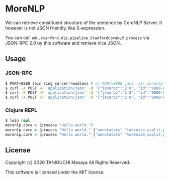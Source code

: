 # MoreNLP

We can retrieve constituent structure of the sentence by CoreNLP Server.
It however is not JSON friendly, like S-expression.

You can call `edu.stanford.nlp.pipeline.StanfordCoreNLP.process` via JSON-RPC 2.0 by this software and retrieve nice JSON.

## Usage

### JSON-RPC

```sh
$ PORT=8888 lein ring server-headless # or PORT=8888 java -jar morenlp-<version>-standalone.jar
$ curl -X POST -H 'application/json' -d '{"jsonrpc":"2.0", "id":"0000-0000-0000", "method": "process", "params": ["Hello world."]}'
$ curl -X POST -H 'application/json' -d '{"jsonrpc":"2.0", "id":"0000-0000-0000", "method": "process", "params": ["Hello world.", {"annotators": "tokenize,ssplit,pos,lemma,ner,parse"}]}'
$ curl -X POST -H 'application/json' -d '{"jsonrpc":"2.0", "id":"0000-0000-0000", "method": "process", "params": ["Hello world.", {"annotators": "tokenize,ssplit,pos,lemma,ner,parse", "parse.binaryTrees": "true"}]}'
```

### Clojure REPL

```clojure
$ lein repl
morenlp.core > (process "Hello world.")
morenlp.core > (process "Hello world." {"annotators" "tokenize,ssplit,pos,lemma,ner,parse"})
morenlp.core > (process "Hello world." {"annotators" "tokenize,ssplit,pos,lemma,ner,parse" "parse.binaryTrees" "true"})
```

## License

Copyright (c) 2020 TANIGUCHI Masaya All Rights Reserved.

This software is licensed under the MIT license.
